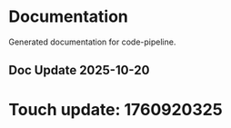 # Documentation

Generated documentation for code-pipeline.

## Doc Update 2025-10-20

# Touch update: 1760920325
